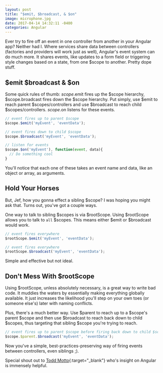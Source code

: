 ```yaml
---
layout: post
title: "$emit, $broadcast, & $on"
image: microphone.jpg
date: 2017-04-14 14:32:11 -0400
categories: Angular
---
```

Ever try to fire off an event in one controller from another in your Angular app? Neither had I. Where services share data between controllers (factories and providers will work just as well), Angular's event system can do much more. It shares events, like updates to a form field or triggering style changes based on a state, from one $scope to another. Pretty dope stuff.

## $emit $broadcast & $on

Some quick rules of thumb: $scope.$emit fires up the $scope hierarchy, $scope.broadcast fires down the $scope hierarchy. Put simply, use $emit to reach parent $scopes/controllers and use $broadcast to reach child $scopes/controllers. $scope.$on listens for these events.

```javascript
// event fires up to parent $scope
$scope.$emit('myEvent', 'eventData');

// event fires down to child $scope
$scope.$broadcast('myEvent', 'eventData');

// listen for events
$scope.$on('myEvent'), function(event, data){
  // Do something cool
}
```
You'll notice that each one of these takes an event name and data, like an object or array, as arguments.

## Hold Your Horses

But, Jef, how you gonna effect a sibling $scope? I was hoping you might ask that. Turns out, you've got a couple ways.

One way to talk to sibling $scopes is via $rootScope. Using $rootScope allows you to talk to `all` $scopes. This means either $emit or $broadcast would work.

```javascript
// event fires everywhere
$rootScope.$emit('myEvent', 'eventData');

// event fires everywhere
$rootScope.$broadcast('myEvent', 'eventData');
```

Simple and effective but not ideal.

## Don't Mess With $rootScope

Using $rootScope, unless absolutely necessary, is a great way to write bad code. It muddies the waters by essentially making everything globally available. It just increases the likelihood you'll step on your own toes (or someone else's) later with naming conflicts.

Plus, there's a much better way. Use $parent to reach up to a $scope's parent $scope and then use $broadcast to reach back down to child $scopes, thus targeting that sibling $scope you're trying to reach.

```javascript
// event fires up to parent $scope before firing back down to child $scope
$scope.$parent.$broadcast('myEvent', 'eventData');
```

Now you've a simple, best-practices-preserving way of firing events between controllers, even siblings ;).

Special shout out to [Todd Motto](https://toddmotto.com/all-about-angulars-emit-broadcast-on-publish-subscribing/){:target="_blank"} who's insight on Angular is immensely helpful.
